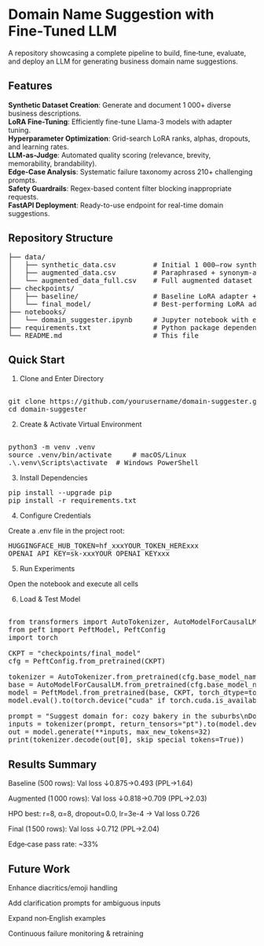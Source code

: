 # Domain Name Suggestion with Fine‑Tuned LLM

A repository showcasing a complete pipeline to build, fine‑tune, evaluate, and deploy an LLM for generating business domain name suggestions.

## Features

**Synthetic Dataset Creation**: Generate and document 1 000+ diverse business descriptions.  
**LoRA Fine-Tuning**: Efficiently fine-tune Llama-3 models with adapter tuning.  
**Hyperparameter Optimization**: Grid-search LoRA ranks, alphas, dropouts, and learning rates.  
**LLM-as-Judge**: Automated quality scoring (relevance, brevity, memorability, brandability).  
**Edge-Case Analysis**: Systematic failure taxonomy across 210+ challenging prompts.  
**Safety Guardrails**: Regex-based content filter blocking inappropriate requests.  
**FastAPI Deployment**: Ready-to-use endpoint for real-time domain suggestions.

## Repository Structure

<pre>
├── data/
│   ├── synthetic_data.csv         # Initial 1 000–row synthetic dataset
│   ├── augmented_data.csv         # Paraphrased + synonym-augmented subset (1 000 rows)
│   └── augmented_data_full.csv    # Full augmented dataset (1 500 rows)
├── checkpoints/
│   ├── baseline/                  # Baseline LoRA adapter + config
│   └── final_model/               # Best‑performing LoRA adapter + config
├── notebooks/
│   └── domain_suggester.ipynb     # Jupyter notebook with experiments & analysis
├── requirements.txt               # Python package dependencies
└── README.md                      # This file
</pre>

## Quick Start

1. Clone and Enter Directory

<pre> 
git clone https://github.com/yourusername/domain-suggester.git
cd domain-suggester 
</pre>

2. Create & Activate Virtual Environment

<pre> 
python3 -m venv .venv
source .venv/bin/activate     # macOS/Linux
.\.venv\Scripts\activate  # Windows PowerShell 
</pre>

3. Install Dependencies

<pre>
pip install --upgrade pip
pip install -r requirements.txt
</pre>

4. Configure Credentials

Create a .env file in the project root:

<pre>
HUGGINGFACE_HUB_TOKEN=hf_xxxYOUR_TOKEN_HERExxx
OPENAI_API_KEY=sk-xxxYOUR_OPENAI_KEYxxx
</pre>

5. Run Experiments

Open the notebook and execute all cells

6. Load & Test Model

<pre> 
from transformers import AutoTokenizer, AutoModelForCausalLM
from peft import PeftModel, PeftConfig
import torch

CKPT = "checkpoints/final_model"
cfg = PeftConfig.from_pretrained(CKPT)

tokenizer = AutoTokenizer.from_pretrained(cfg.base_model_name_or_path)
base = AutoModelForCausalLM.from_pretrained(cfg.base_model_name_or_path, device_map="auto", torch_dtype=torch.float16)
model = PeftModel.from_pretrained(base, CKPT, torch_dtype=torch.float16)
model.eval().to(torch.device("cuda" if torch.cuda.is_available() else "cpu"))

prompt = "Suggest domain for: cozy bakery in the suburbs\nDomain:"
inputs = tokenizer(prompt, return_tensors="pt").to(model.device)
out = model.generate(**inputs, max_new_tokens=32)
print(tokenizer.decode(out[0], skip_special_tokens=True))
</pre>

## Results Summary

Baseline (500 rows): Val loss ↓0.875→0.493 (PPL→1.64)

Augmented (1 000 rows): Val loss ↓0.818→0.709 (PPL→2.03)

HPO best: r=8, α=8, dropout=0.0, lr=3e-4 → Val loss 0.726

Final (1 500 rows): Val loss ↓0.712 (PPL→2.04)

Edge‑case pass rate: ~33%

## Future Work

Enhance diacritics/emoji handling

Add clarification prompts for ambiguous inputs

Expand non‑English examples

Continuous failure monitoring & retraining
